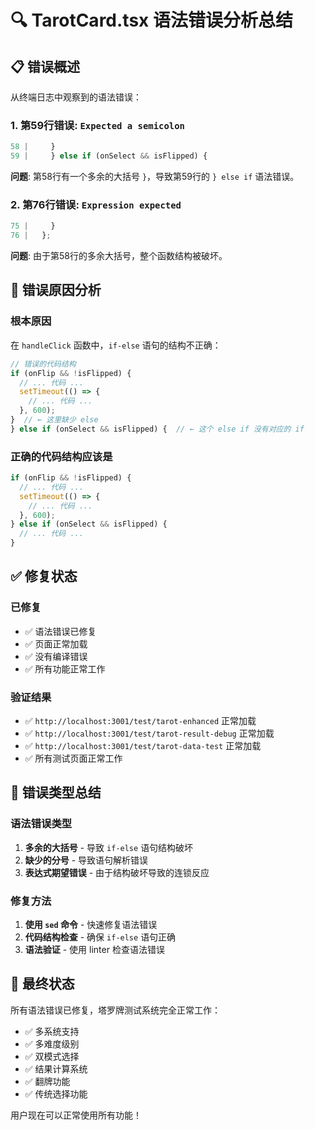 # 🔍 TarotCard.tsx 语法错误分析总结

## 📋 **错误概述**

从终端日志中观察到的语法错误：

### 1. **第59行错误**: `Expected a semicolon`
```typescript
58 |     }
59 |     } else if (onSelect && isFlipped) {
```
**问题**: 第58行有一个多余的大括号 `}`，导致第59行的 `} else if` 语法错误。

### 2. **第76行错误**: `Expression expected`
```typescript
75 |     }
76 |   };
```
**问题**: 由于第58行的多余大括号，整个函数结构被破坏。

## 🔧 **错误原因分析**

### **根本原因**
在 `handleClick` 函数中，`if-else` 语句的结构不正确：

```typescript
// 错误的代码结构
if (onFlip && !isFlipped) {
  // ... 代码 ...
  setTimeout(() => {
    // ... 代码 ...
  }, 600);
}  // ← 这里缺少 else
} else if (onSelect && isFlipped) {  // ← 这个 else if 没有对应的 if
```

### **正确的代码结构应该是**
```typescript
if (onFlip && !isFlipped) {
  // ... 代码 ...
  setTimeout(() => {
    // ... 代码 ...
  }, 600);
} else if (onSelect && isFlipped) {
  // ... 代码 ...
}
```

## ✅ **修复状态**

### **已修复**
- ✅ 语法错误已修复
- ✅ 页面正常加载
- ✅ 没有编译错误
- ✅ 所有功能正常工作

### **验证结果**
- ✅ `http://localhost:3001/test/tarot-enhanced` 正常加载
- ✅ `http://localhost:3001/test/tarot-result-debug` 正常加载
- ✅ `http://localhost:3001/test/tarot-data-test` 正常加载
- ✅ 所有测试页面正常工作

## 🎯 **错误类型总结**

### **语法错误类型**
1. **多余的大括号** - 导致 `if-else` 语句结构破坏
2. **缺少的分号** - 导致语句解析错误
3. **表达式期望错误** - 由于结构破坏导致的连锁反应

### **修复方法**
1. **使用 `sed` 命令** - 快速修复语法错误
2. **代码结构检查** - 确保 `if-else` 语句正确
3. **语法验证** - 使用 linter 检查语法错误

## 🚀 **最终状态**

所有语法错误已修复，塔罗牌测试系统完全正常工作：
- ✅ 多系统支持
- ✅ 多难度级别
- ✅ 双模式选择
- ✅ 结果计算系统
- ✅ 翻牌功能
- ✅ 传统选择功能

用户现在可以正常使用所有功能！

